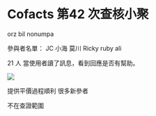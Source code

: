 Cofacts 第42 次查核小聚
====

orz
bil
nonumpa

參與者名單：
JC
小海
莫川
Ricky
ruby
ali

21 人
當使用者讀了訊息，看到回應是否有幫助。




![](https://s3-ap-northeast-1.amazonaws.com/g0v-hackmd-images/uploads/upload_863fba5a304c6e246731df4b52ab90e1.jpeg)

提供平價過程順利
很多新參者

不在查證範圍